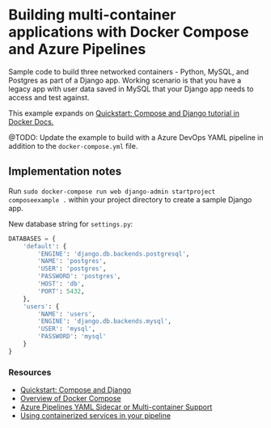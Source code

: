 # Building multi-container applications with Docker Compose and Azure Pipelines

Sample code to build three networked containers - Python, MySQL, and Postgres as part of a Django app. Working scenario is that you have a legacy app with user data saved in MySQL that your Django app needs to access and test against.

This example expands on [Quickstart: Compose and Django tutorial in Docker Docs.](https://docs.docker.com/samples/django/)

@TODO: Update the example to build with a Azure DevOps YAML pipeline in addition to the `docker-compose.yml` file.

## Implementation notes

Run `sudo docker-compose run web django-admin startproject composeexample .` within your project directory to create a sample Django app. 

New database string for `settings.py`: 

```py
DATABASES = {
    'default': {
        'ENGINE': 'django.db.backends.postgresql',
        'NAME': 'postgres',
        'USER': 'postgres',
        'PASSWORD': 'postgres',
        'HOST': 'db',
        'PORT': 5432,
    },
    'users': {
        'NAME': 'users',
        'ENGINE': 'django.db.backends.mysql',
        'USER': 'mysql',
        'PASSWORD': 'mysql'
    }
}
```

### Resources
* [Quickstart: Compose and Django](https://docs.docker.com/samples/django/)
* [Overview of Docker Compose](https://docs.docker.com/compose/)
* [Azure Pipelines YAML Sidecar or Multi-container Support](https://github.com/microsoft/azure-pipelines-yaml/blob/master/design/sidecar-containers.md)
* [Using containerized services in your pipeline](https://devblogs.microsoft.com/devops/using-containerized-services-in-your-pipeline/)
